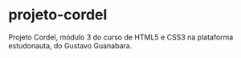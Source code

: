 # projeto-cordel
 Projeto Cordel, módulo 3 do curso de HTML5 e CSS3 na plataforma estudonauta, do Gustavo Guanabara.
